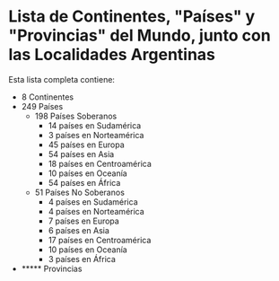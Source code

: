 # Lista de Continentes, "Países" y "Provincias" del Mundo, junto con las Localidades Argentinas
Esta lista completa contiene:
- 8 Continentes
- 249 Países
  - 198 Países Soberanos
    - 14 países en Sudamérica
    - 3 países en Norteamérica
    - 45 países en Europa
    - 54 países en Asia
    - 18 países en Centroamérica
    - 10 países en Oceanía
    - 54 países en África
  - 51 Países No Soberanos
    - 4 países en Sudamérica
    - 4 países en Norteamérica
    - 7 países en Europa
    - 6 países en Asia
    - 17 países en Centroamérica
    - 10 países en Oceanía
    - 3 países en África
- ***** Provincias
